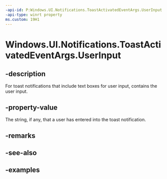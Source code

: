 ```yaml
---
-api-id: P:Windows.UI.Notifications.ToastActivatedEventArgs.UserInput
-api-type: winrt property
ms.custom: 19H1
---
```


<!-- Property syntax.
public ValueSet UserInput { get; }
-->

# Windows.UI.Notifications.ToastActivatedEventArgs.UserInput

## -description

For toast notifications that include text boxes for user input, contains the user input.

## -property-value

The string, if any, that a user has entered into the toast notification.

## -remarks

## -see-also

## -examples

